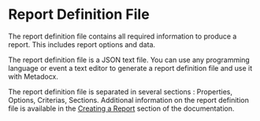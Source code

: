 # Report Definition File

The report definition file contains all required information to produce a report. This includes report options and data.

The report definition file is a JSON text file. You can use any programming language or event a text editor to generate a report definition file and use it with Metadocx. 

The report definition file is separated in several sections : Properties, Options, Criterias, Sections. Additional information on the report definition file is available in the [Creating a Report](../reportdefinition/file.md) section of the documentation.